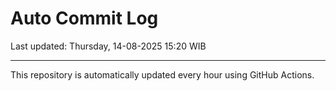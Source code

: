 # Auto Commit Log

Last updated: Thursday, 14-08-2025 15:20 WIB

---

This repository is automatically updated every hour using GitHub Actions.
